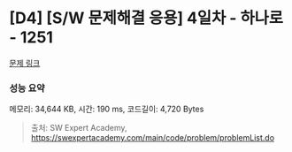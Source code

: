 # [D4] [S/W 문제해결 응용] 4일차 - 하나로 - 1251 

[문제 링크](https://swexpertacademy.com/main/code/problem/problemDetail.do?contestProbId=AV15StKqAQkCFAYD) 

### 성능 요약

메모리: 34,644 KB, 시간: 190 ms, 코드길이: 4,720 Bytes



> 출처: SW Expert Academy, https://swexpertacademy.com/main/code/problem/problemList.do